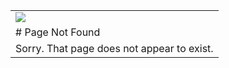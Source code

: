 |     |
| --- |
| [![](https://www.footywire.com/afl/img/logo/footywire-logo-2011.png)](https://www.footywire.com/) |
| # Page Not Found |
| Sorry. That page does not appear to exist. |